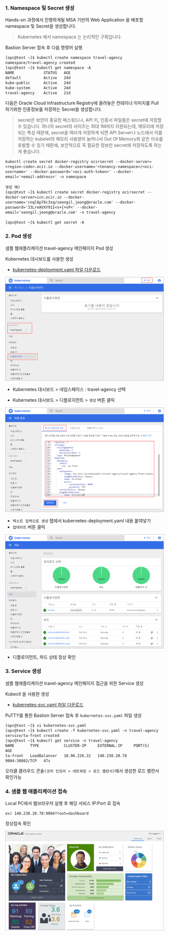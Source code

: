 ### 1. Namespace 및 Secret 생성

Hands-on 과정에서 진행하게될 MSA 기반의 Web Application 을 배포할 namespace 및 Secret을 생성합니다.

> Kubernetes 에서 namespace 는 논리적인 구획입니다.

Bastion Server 접속 후 다음 명령어 실행

````
[opc@test ~]$ kubectl create namespace travel-agency
namespace/travel-agency created
[opc@test ~]$ kubectl get namespace -A
NAME             STATUS   AGE
default          Active   24d
kube-public      Active   24d
kube-system      Active   24d
travel-agency    Active   21d
````

다음은 Oracle Cloud Infrastructure Registry에 올려놓은 컨테이너 이미지를 Pull 하기위한 인증정보를 저장하는 Secret을 생성합니다.

> secret은 보안이 중요한 패스워드나, API 키, 인증서 파일들은 secret에 저장할 수 있습니다. 하나의 secret의 사이즈는 최대 1M까지 지원되는데, 메모리에 저장되는 특성 때문에, secret을 여러개 저장하게 되면 API Server나 노드에서 이를 저장하는 kubelet의 메모리 사용량이 늘어나서 Out Of Memory와 같은 이슈를 유발할 수 있기 때문에, 보안적으로 꼭 필요한 정보만 secret에 저장하도록 하는게 좋습니다.

````
kubectl create secret docker-registry ocirsecret --docker-server=<region-code>.ocir.io --docker-username='<tenancy-namespace>/<oci-username>' --docker-password='<oci-auth-token>' --docker-email='<email-address>' -n namespace

생성 예)
[opc@test ~]$ kubectl create secret docker-registry ocirsecret --docker-server=icn.ocir.io --docker-username='cnql8p76c3sq/seongil.jeong@oracle.com' --docker-password='33LreAVXY91I<s+{+vP<' --docker-email='seongil.jeong@oracle.com' -n travel-agency

[opc@test ~]$ kubectl get secret -A
````



### 2. Pod 생성

샘플 웹애플리케이션 travel-agency 메인페이지 Pod 생성

Kubernetes 대시보드를 사용한 생성

- [kubernetes-deployment.yaml 파일 다운로드](resources/kubernetes-deployment.yaml)

![](resources/images/image14.png)

- Kubernetes 대시보드 > 네임스페이스 : travel-agency 선택

- Kubernetes 대시보드 > 디플로이먼트 > ``생성`` 버튼 클릭

![](resources/images/image15.png)

- ``텍스트 입력으로 생성`` 탭에서 kubernetes-deployment.yaml 내용 붙여넣기
- ``업데이트`` 버튼 클릭

![](resources/images/image16.png)

- 디플로이먼트, 파드 상태 정상 확인



### 3. Service 생성

샘플 웹애플리케이션 travel-agency 메인페이지 접근을 위한 Service 생성

Kubectl 을 사용한 생성

- [kubernetes-svc.yaml 파일 다운로드](resources/kubernetes-svc.yaml)

PuTTY를 통한 Bastion Server 접속 후 ``kubernetes-svc.yaml`` 파일 생성

````
[opc@test ~]$ vi kubernetes-svc.yaml
[opc@test ~]$ kubectl create -f kubernetes-svc.yaml -n travel-agency
service/ta-front created
[opc@test ~]$ kubectl get service -n travel-agency
NAME       TYPE           CLUSTER-IP     EXTERNAL-IP     PORT(S)          AGE
ta-front   LoadBalancer   10.96.226.22   140.238.20.78   9004:30802/TCP   47s
````

오라클 클라우드 콘솔``(코어 인프라 > 네트워킹 > 로드 밸런서)``에서 생성한 로드 밸런서 확인가능



### 4. 샘플 웹 애플리케이션 접속

Local PC에서 웹브라우저 실행 후 해당 서비스 IP:Port 로 접속

````
ex) 140.238.20.78:9004?root=dashboard
````

정상접속 확인

![](resources/images/image17.png)

